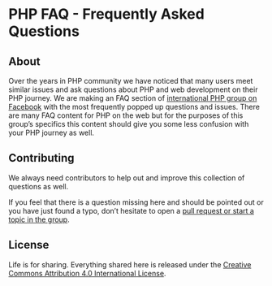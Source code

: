 # PHP FAQ - Frequently Asked Questions

## About

Over the years in PHP community we have noticed that many users meet similar issues and ask questions about PHP
and web development on their PHP journey. We are making an FAQ section of [international PHP group on Facebook][fb-group]
with the most frequently popped up questions and issues. There are many FAQ content for PHP on the web but for the purposes of this group’s specifics this content should give you some less confusion with your PHP journey as well.

## Contributing

We always need contributors to help out and improve this collection of questions as well.

If you feel that there is a question missing here and should be pointed out or you have just found a typo,
don’t hesitate to open a [pull request or start a topic in the group](CONTRIBUTING.md).

## License

Life is for sharing. Everything shared here is released under the [Creative Commons Attribution 4.0 International License](LICENSE).

[fb-group]: https://www.facebook.com/groups/2204685680/

